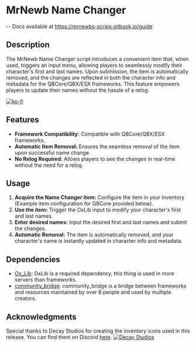 
# MrNewb Name Changer
-- Docs available at https://mrnewbs-scrips.gitbook.io/guide

## Description
The MrNewb Name Changer script introduces a convenient item that, when used, triggers an input menu, allowing players to seamlessly modify their character's first and last names. Upon submission, the item is automatically removed, and the changes are reflected in both the character info and metadata for the QBCore/QBX/ESX frameworks. This feature empowers players to update their names without the hassle of a relog.

[![ko-fi](https://ko-fi.com/img/githubbutton_sm.svg)](https://ko-fi.com/R5R76BIM9)

## Features
- **Framework Compatibility:** Compatible with QBCore/QBX/ESX frameworks.
- **Automatic Item Removal:** Ensures the seamless removal of the item upon successful name change.
- **No Relog Required:** Allows players to see the changes in real-time without the need for a relog.

## Usage
1. **Acquire the Name Changer item:** Configure the item in your inventory (Example item configuration for QBCore provided below).
2. **Use the item:** Trigger the OxLib input to modify your character's first and last names.
3. **Enter desired names:** Input the desired first and last names and submit the changes.
4. **Automatic Removal:** The item is automatically removed, and your character's name is instantly updated in character info and metadata.

## Dependencies
- [Ox_Lib](https://github.com/overextended/ox_lib): OxLib is a required dependency, this thing is used in more servers than frameworks.
- [community_bridge](https://github.com/The-Order-Of-The-Sacred-Framework/community_bridge/tree/main): community_bridge is a bridge between frameworks and resources maintained by over 8 people and used by multiple creators.

## Acknowledgments

Special thanks to Decay Studios for creating the inventory icons used in this release. You can find them on Discord [here](https://discord.gg/yDXZwZPjdN).
[![Decay Studios](https://i.imgur.com/a6n1J4u.png)]([https://i.imgur.com/a6n1J4u.png](https://i.imgur.com/a6n1J4u.png))
